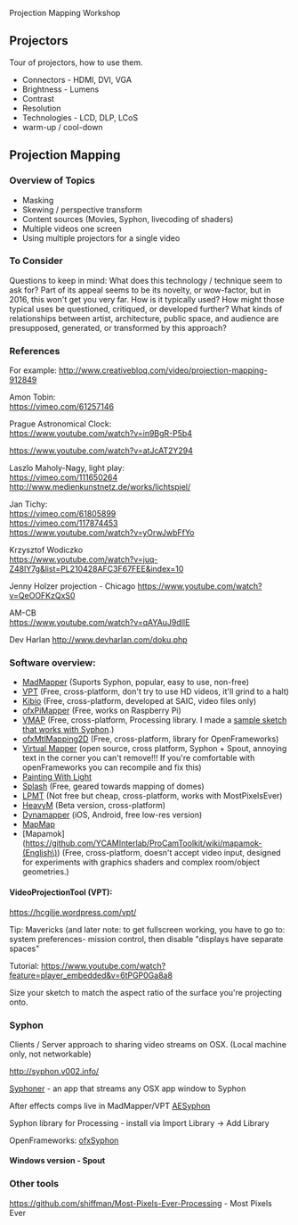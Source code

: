 Projection Mapping Workshop

## Projectors

Tour of projectors, how to use them.

* Connectors - HDMI, DVI, VGA
* Brightness - Lumens
* Contrast
* Resolution
* Technologies - LCD, DLP, LCoS
* warm-up / cool-down

## Projection Mapping

### Overview of Topics
* Masking
* Skewing / perspective transform
* Content sources (Movies, Syphon, livecoding of shaders)
* Multiple videos one screen 
* Using multiple projectors for a single video

### To Consider

Questions to keep in mind: What does this technology / technique seem to ask for? Part of its appeal seems to be its novelty, or wow-factor, but in 2016, this won't get you very far. How is it typically used? How might those typical uses be questioned, critiqued, or developed further? What kinds of relationships between artist, architecture, public space, and audience are presupposed, generated, or transformed by this approach?

### References

For example:
http://www.creativebloq.com/video/projection-mapping-912849

Amon Tobin:  
https://vimeo.com/61257146

Prague Astronomical Clock:  
https://www.youtube.com/watch?v=in9BgR-P5b4

https://www.youtube.com/watch?v=atJcAT2Y294

Laszlo Maholy-Nagy, light play:  
https://vimeo.com/111650264  
http://www.medienkunstnetz.de/works/lichtspiel/

Jan Tichy:  
https://vimeo.com/61805899  
https://vimeo.com/117874453  
https://www.youtube.com/watch?v=yOrwJwbFfYo

Krzysztof Wodiczko  
https://www.youtube.com/watch?v=juq-Z48lY7g&list=PL210428AFC3F67FEE&index=10

Jenny Holzer projection - Chicago
https://www.youtube.com/watch?v=QeOOFKzQxS0

AM-CB  
https://www.youtube.com/watch?v=qAYAuJ9dIlE

Dev Harlan
http://www.devharlan.com/doku.php


### Software overview:
* [MadMapper](http://www.madmapper.com/) (Suports Syphon, popular, easy to use, non-free)
* [VPT](https://hcgilje.wordpress.com/vpt/) (Free, cross-platform, don't try to use HD videos, it'll grind to a halt)
* [Kibio](https://github.com/kibio/kibio/releases) (Free, cross-platform, developed at SAIC, video files only)
* [ofxPiMapper](https://github.com/kr15h/ofxPiMapper) (Free, works on Raspberry Pi)
* [VMAP](https://github.com/AlanChatham/VMap/releases) (Free, cross-platform, Processing library. I made a [sample sketch that works with Syphon]().)
* [ofxMtlMapping2D](https://github.com/morethanlogic/ofxMtlMapping2D) (Free, cross-platform, library for OpenFrameworks)
* [Virtual Mapper](https://github.com/baku89/VirtualMapper) (open source, cross platform, Syphon + Spout, annoying text in the corner you can't remove!!! If you're comfortable with openFrameworks you can recompile and fix this)
* [Painting With Light](http://www.bigfug.com/software/painting-with-light/#downloads)
* [Splash](https://github.com/paperManu/splash/wiki) (Free, geared towards mapping of domes)
* [LPMT](http://hv-a.com/lpmt/) (Not free but cheap, cross-platform, works with MostPixelsEver)
* [HeavyM](https://heavym.net/en/heavym-software) (Beta version, cross-platform)
* [Dynamapper](http://dynamapper.net/) (iOS, Android, free low-res version)
* [MapMap](http://mapmap.info/tiki-index.php)
* [Mapamok](https://github.com/YCAMInterlab/ProCamToolkit/wiki/mapamok-(English\)) (Free, cross-platform, doesn't accept video input, designed for experiments with graphics shaders and complex room/object geometries.)




#### VideoProjectionTool (VPT):
https://hcgilje.wordpress.com/vpt/

Tip: Mavericks (and later note: to get fullscreen working, you have to go to:  
system preferences- mission control, then disable "displays have separate spaces"

Tutorial: https://www.youtube.com/watch?feature=player_embedded&v=6tPGP0Ga8a8

Size your sketch to match the aspect ratio of the surface you're projecting onto.


### Syphon

Clients / Server approach to sharing video streams on OSX. (Local machine only, not networkable)

http://syphon.v002.info/

[Syphoner](http://www.sigmasix.ch/syphoner/) - an app that streams any OSX app window to Syphon

After effects comps live in MadMapper/VPT
[AESyphon](http://tobiasebsen.dk/experiments/aesyphon/)

Syphon library for Processing - install via Import Library -> Add Library

OpenFrameworks: [ofxSyphon](https://github.com/astellato/ofxSyphon)

#### Windows version - Spout

### Other tools
https://github.com/shiffman/Most-Pixels-Ever-Processing - Most Pixels Ever



